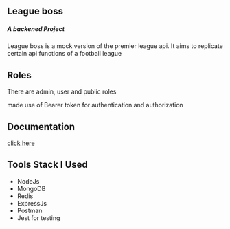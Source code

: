 <h2> League boss </h2>
<h5> A backened Project </h5>
<p>League boss is a mock version of the premier league api. It aims to replicate certain api functions of a football league </p>
<h2>Roles </h2>
<p>There are admin, user and public roles </p>
<p>made use of Bearer token for authentication and authorization </p>
<h2>Documentation </h2>
<a> <a href="https://documenter.getpostman.com/view/5842835/SVtVTntb?version=latest"> click here </a>
<h2> Tools Stack I Used </h2>
<ul>
<li>NodeJs </li>
<li>MongoDB </li>
<li>Redis </li>
<li>ExpressJs </li>
<li>Postman </li>
<li>Jest for testing</li>
</ul>

